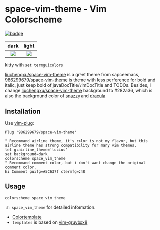 # space-vim-theme - Vim Colorscheme

<a href="https://github.com/liuchengxu/space-vim"><img src="https://rawgit.com/liuchengxu/space-vim/master/assets/space-vim-badge.svg" alt="badge"></a>

dark                                                                                  | light
:----:                                                                                | :----:
![](https://raw.githubusercontent.com/liuchengxu/img/master/space-vim-theme/dark.png) | ![](https://raw.githubusercontent.com/liuchengxu/img/master/space-vim-theme/light.png)

[kitty](https://github.com/kovidgoyal/kitty) with `set termguicolors`

[liuchengxu/space-vim-theme](https://github.com/liuchengxu/space-vim-theme) is a greet theme from sapceemacs, [986299679/space-vim-theme](https://github.com/986299679/space-vim-theme) is theme with less perference for bold and italic, just keep bold of javaDocTitle/vimDocTitle and TODOs.
Besides, I change [liuchengxu/space-vim-theme](https://github.com/liuchengxu/space-vim-theme) background to #282a36, which is also the background color of [snazzy](https://github.com/connorholyday/vim-snazzy) and [dracula](https://github.com/dracula/vim)

## Installation

Use [vim-plug](https://github.com/junegunn/vim-plug):

```vim
Plug '986299679/space-vim-theme'
```

```vim
" Recommand airline_theme, it's color is not my flavor, but this airline theme has strong compatibility for many vim themes.
let g:airline_theme='lucius'
set background=dark
colorscheme space_vim_theme
" Recommand comment color, but i don't want change the original comment color.
hi Comment guifg=#5C637f ctermfg=248
```

## Usage

```vim
colorscheme space_vim_theme

```

`:h space_vim_theme` for detailed information.

- [Colortemplate](https://github.com/lifepillar/vim-colortemplate)
- `templates` is based on [vim-gruvbox8](https://github.com/lifepillar/vim-gruvbox8)
